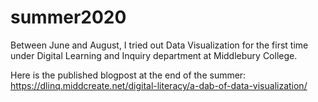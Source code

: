 # summer2020

Between June and August, I tried out Data Visualization for the first time under Digital Learning and Inquiry department at Middlebury College.

Here is the published blogpost at the end of the summer:
https://dlinq.middcreate.net/digital-literacy/a-dab-of-data-visualization/ 
